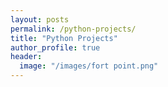 ```yaml
---
layout: posts
permalink: /python-projects/
title: "Python Projects"
author_profile: true
header:
  image: "/images/fort point.png"
---
```



